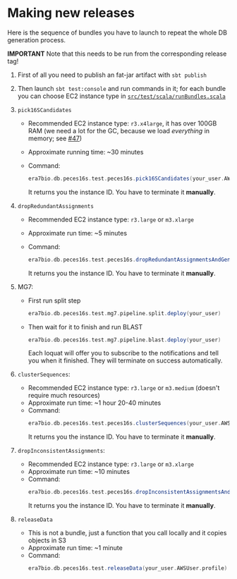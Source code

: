 # Making new releases

Here is the sequence of bundles you have to launch to repeat the whole DB generation process.

**IMPORTANT** Note that this needs to be run from the corresponding release tag!

1. First of all you need to publish an fat-jar artifact with `sbt publish`
2. Then launch `sbt test:console` and run commands in it; for each bundle you can choose EC2 instance type in [`src/test/scala/runBundles.scala`](src/test/scala/runBundles.scala)

3. `pick16SCandidates`
   - Recommended EC2 instance type: `r3.x4large`, it has over 100GB RAM (we need a lot for the GC, because we load _everything_ in memory; see [#47](https://github.com/ohnosequences/db.peces16s/issues/47))
   - Approximate running time: ~30 minutes
   - Command:

      ```scala
      era7bio.db.peces16s.test.peces16s.pick16SCandidates(your_user.AWSUser)
      ```
      It returns you the instance ID. You have to terminate it **manually**.

4. `dropRedundantAssignments`
   - Recommended EC2 instance type: `r3.large` or `m3.xlarge`
   - Approximate run time: ~5 minutes
   - Command:

     ```scala
     era7bio.db.peces16s.test.peces16s.dropRedundantAssignmentsAndGenerate(your_user.AWSUser)
     ```
     It returns you the instance ID. You have to terminate it **manually**.

5. MG7:
   - First run split step
      ```scala
      era7bio.db.peces16s.test.mg7.pipeline.split.deploy(your_user)
      ```

   - Then wait for it to finish and run BLAST
      ```scala
      era7bio.db.peces16s.test.mg7.pipeline.blast.deploy(your_user)
      ```

      Each loquat will offer you to subscribe to the notifications and tell you when it finished. They will terminate on success automatically.

6. `clusterSequences`:
   - Recommended EC2 instance type: `r3.large` or `m3.medium` (doesn't require much resources)
   - Approximate run time: ~1 hour 20-40 minutes
   - Command:  
      ```scala
      era7bio.db.peces16s.test.peces16s.clusterSequences(your_user.AWSUser)
      ```
      It returns you the instance ID. You have to terminate it  **manually**.

7. `dropInconsistentAssignments`:
   - Recommended EC2 instance type: `r3.large` or `m3.xlarge`
   - Approximate run time: ~10 minutes
   - Command:  
      ```scala
      era7bio.db.peces16s.test.peces16s.dropInconsistentAssignmentsAndGenerate(your_user.AWSUser)
      ```
      It returns you the instance ID. You have to terminate it  **manually**.

8. `releaseData`
   - This is not a bundle, just a function that you call locally and it copies objects in S3
   - Approximate run time: ~1 minute
   - Command:
      ```scala
      era7bio.db.peces16s.test.releaseData(your_user.AWSUser.profile)
      ```
